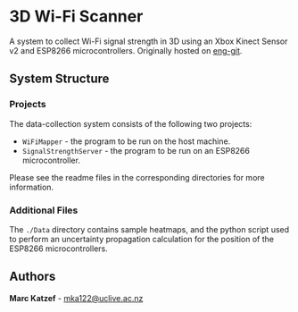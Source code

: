 # 3D Wi-Fi Scanner
A system to collect Wi-Fi signal strength in 3D using an Xbox Kinect Sensor v2 and ESP8266 microcontrollers. Originally hosted on [eng-git](https://eng-git.canterbury.ac.nz/mka122/cosc428-2018).

## System Structure
### Projects
The data-collection system consists of the following two projects:
* `WiFiMapper` - the program to be run on the host machine.
* `SignalStrengthServer` - the program to be run on an ESP8266 microcontroller.

Please see the readme files in the corresponding directories for more information.

### Additional Files
The `./Data` directory contains sample heatmaps, and the python script used to perform an uncertainty propagation calculation for the position of the ESP8266 microcontrollers.

## Authors
**Marc Katzef** - mka122@uclive.ac.nz
